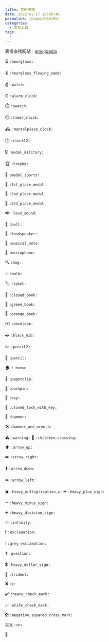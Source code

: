 ```yaml
---
title: 常用表情
date: 2022-02-17 10:58:48
permalink: /pages/03e105/
categories:
  - 文章工具
tags:
  -
---
```


表情查找网站：[emojipedia](https://emojipedia.org/)

⌛ `:hourglass:`

⏳ `:hourglass_flowing_sand:`

⌚ `:watch:`

⏰ `:alarm_clock:`

⏱️ `:swatch:`

⏲️ `:timer_clock:`

🕰️ `:mantelpiece_clock:`

🕛 `:clock12:`

🎖️ `:medal_military:`

🏆 `:trophy:`

🏅 `:medal_sports:`

🥇 `:1st_place_medal:`

🥈 `:2nd_place_medal:`

🥉 `:3rd_place_medal:`

🔊 `:loud_sound:`

🔔 `:bell:`

📢 `:loudspeaker:`

🎵 `:musical_note:`

🎤 `:microphone:`

🔍 `:mag:`

💡 `:bulb:`

🏷️ `:label:`

📕 `:closed_book:`

📗 `:green_book:`

📙 `:orange_book:`

✉️ `:envelope:`

✒️ `:black_nib:`

✏️ `:pencil2:`

📝 `:pencil:`

🏠 `: house`

📎 `:paperclip:`

📌 `:pushpin:`

🔑 `:key:`

🔐 `:closed_lock_with_key:`

🔨 `:hammer:`

🛠️ `:hammer_and_wrench:`

⚠️ `:warning:`
🚸 `:children_crossing:`

⬆️ `:arrow_up:`

➡️ `:arrow_right:`

⬇️ `:arrow_down:`

⬅️ `:arrow_left:`

✖️ `:heavy_multiplication_x:`
➕ `:heavy_plus_sign:`

➖ `:heavy_minus_sign:`

➗ `:heavy_division_sign:`

♾️ `:infinity:`

❗ `:exclamation:`

❕ `:grey_exclamation:`

❓ `:question:`

💲 `:heavy_dollar_sign:`

🔱 `:trident:`

❌ `:x:`

✔️ `:heavy_check_mark:`

✅ `:white_check_mark:`

❎ `:negative_squared_cross_mark:`

🇨🇳 `:cn:`

🌰
